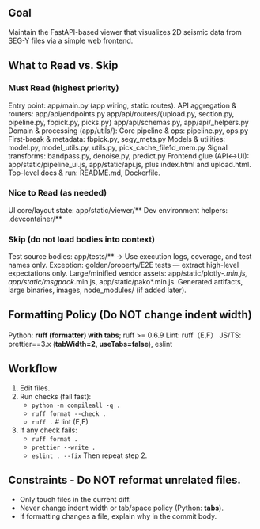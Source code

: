 
## Goal
Maintain the FastAPI-based viewer that visualizes 2D seismic data from SEG-Y files via a simple web frontend.

## What to Read vs. Skip
### Must Read (highest priority)
Entry point: app/main.py (app wiring, static routes).
API aggregation & routers:
app/api/endpoints.py
app/api/routers/{upload.py, section.py, pipeline.py, fbpick.py, picks.py}
app/api/schemas.py, app/api/_helpers.py
Domain & processing (app/utils/):
Core pipeline & ops: pipeline.py, ops.py
First-break & metadata: fbpick.py, segy_meta.py
Models & utilities: model.py, model_utils.py, utils.py, pick_cache_file1d_mem.py
Signal transforms: bandpass.py, denoise.py, predict.py
Frontend glue (API↔UI): app/static/pipeline_ui.js, app/static/api.js, plus index.html and upload.html.
Top-level docs & run: README.md, Dockerfile.

### Nice to Read (as needed)
UI core/layout state: app/static/viewer/**
Dev environment helpers: .devcontainer/**


### Skip (do not load bodies into context)
Test source bodies: app/tests/** → Use execution logs, coverage, and test names only. Exception: golden/property/E2E tests — extract high-level expectations only.
Large/minified vendor assets: app/static/plotly-*.min.js, app/static/msgpack*.min.js, app/static/pako*.min.js.
Generated artifacts, large binaries, images, node_modules/ (if added later).

## Formatting Policy (Do NOT change indent width)
Python: **ruff (formatter) with tabs**; ruff >= 0.6.9
Lint: ruff（E,F）
JS/TS: prettier==3.x (**tabWidth=2, useTabs=false**), eslint

## Workflow
1) Edit files.
2) Run checks (fail fast):
   - `python -m compileall -q .`
   - `ruff format --check .`
   - `ruff .`  # lint (E,F)
3) If any check fails:
   - `ruff format .`
   - `prettier --write .`
   - `eslint . --fix`
   Then repeat step 2.

## Constraints - Do NOT reformat unrelated files.
- Only touch files in the current diff.
- Never change indent width or tab/space policy (Python: **tabs**).
- If formatting changes a file, explain why in the commit body.
